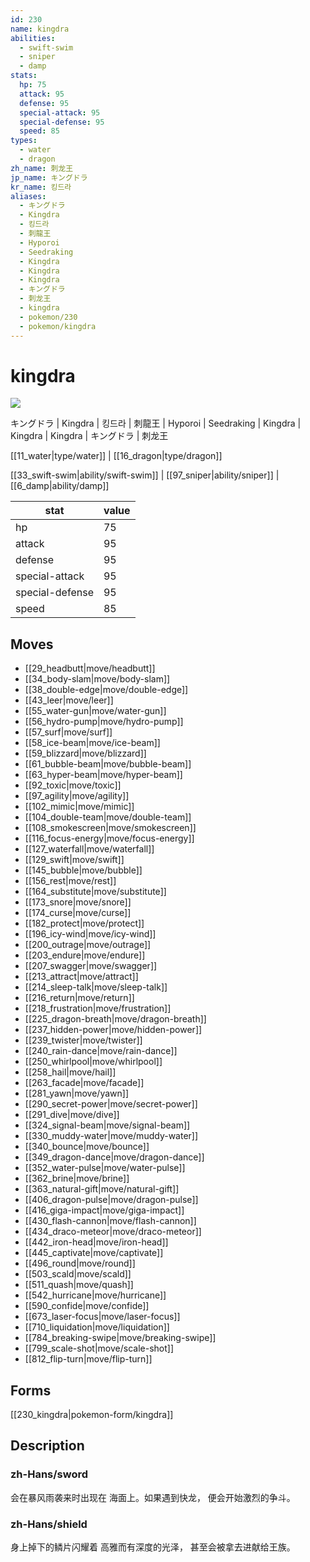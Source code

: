```yaml
---
id: 230
name: kingdra
abilities:
  - swift-swim
  - sniper
  - damp
stats:
  hp: 75
  attack: 95
  defense: 95
  special-attack: 95
  special-defense: 95
  speed: 85
types:
  - water
  - dragon
zh_name: 刺龙王
jp_name: キングドラ
kr_name: 킹드라
aliases:
  - キングドラ
  - Kingdra
  - 킹드라
  - 刺龍王
  - Hyporoi
  - Seedraking
  - Kingdra
  - Kingdra
  - Kingdra
  - キングドラ
  - 刺龙王
  - kingdra
  - pokemon/230
  - pokemon/kingdra
---
```

# kingdra

![](https://raw.githubusercontent.com/PokeAPI/sprites/master/sprites/pokemon/230.png)

キングドラ | Kingdra | 킹드라 | 刺龍王 | Hyporoi | Seedraking | Kingdra | Kingdra | Kingdra | キングドラ | 刺龙王

[[11_water|type/water]] | [[16_dragon|type/dragon]]

[[33_swift-swim|ability/swift-swim]] | [[97_sniper|ability/sniper]] | [[6_damp|ability/damp]]

|stat|value|
|---|---|
|hp|75|
|attack|95|
|defense|95|
|special-attack|95|
|special-defense|95|
|speed|85|


## Moves

- [[29_headbutt|move/headbutt]]
- [[34_body-slam|move/body-slam]]
- [[38_double-edge|move/double-edge]]
- [[43_leer|move/leer]]
- [[55_water-gun|move/water-gun]]
- [[56_hydro-pump|move/hydro-pump]]
- [[57_surf|move/surf]]
- [[58_ice-beam|move/ice-beam]]
- [[59_blizzard|move/blizzard]]
- [[61_bubble-beam|move/bubble-beam]]
- [[63_hyper-beam|move/hyper-beam]]
- [[92_toxic|move/toxic]]
- [[97_agility|move/agility]]
- [[102_mimic|move/mimic]]
- [[104_double-team|move/double-team]]
- [[108_smokescreen|move/smokescreen]]
- [[116_focus-energy|move/focus-energy]]
- [[127_waterfall|move/waterfall]]
- [[129_swift|move/swift]]
- [[145_bubble|move/bubble]]
- [[156_rest|move/rest]]
- [[164_substitute|move/substitute]]
- [[173_snore|move/snore]]
- [[174_curse|move/curse]]
- [[182_protect|move/protect]]
- [[196_icy-wind|move/icy-wind]]
- [[200_outrage|move/outrage]]
- [[203_endure|move/endure]]
- [[207_swagger|move/swagger]]
- [[213_attract|move/attract]]
- [[214_sleep-talk|move/sleep-talk]]
- [[216_return|move/return]]
- [[218_frustration|move/frustration]]
- [[225_dragon-breath|move/dragon-breath]]
- [[237_hidden-power|move/hidden-power]]
- [[239_twister|move/twister]]
- [[240_rain-dance|move/rain-dance]]
- [[250_whirlpool|move/whirlpool]]
- [[258_hail|move/hail]]
- [[263_facade|move/facade]]
- [[281_yawn|move/yawn]]
- [[290_secret-power|move/secret-power]]
- [[291_dive|move/dive]]
- [[324_signal-beam|move/signal-beam]]
- [[330_muddy-water|move/muddy-water]]
- [[340_bounce|move/bounce]]
- [[349_dragon-dance|move/dragon-dance]]
- [[352_water-pulse|move/water-pulse]]
- [[362_brine|move/brine]]
- [[363_natural-gift|move/natural-gift]]
- [[406_dragon-pulse|move/dragon-pulse]]
- [[416_giga-impact|move/giga-impact]]
- [[430_flash-cannon|move/flash-cannon]]
- [[434_draco-meteor|move/draco-meteor]]
- [[442_iron-head|move/iron-head]]
- [[445_captivate|move/captivate]]
- [[496_round|move/round]]
- [[503_scald|move/scald]]
- [[511_quash|move/quash]]
- [[542_hurricane|move/hurricane]]
- [[590_confide|move/confide]]
- [[673_laser-focus|move/laser-focus]]
- [[710_liquidation|move/liquidation]]
- [[784_breaking-swipe|move/breaking-swipe]]
- [[799_scale-shot|move/scale-shot]]
- [[812_flip-turn|move/flip-turn]]

## Forms



[[230_kingdra|pokemon-form/kingdra]]

## Description

### zh-Hans/sword

会在暴风雨袭来时出现在
海面上。如果遇到快龙，
便会开始激烈的争斗。

### zh-Hans/shield

身上掉下的鳞片闪耀着
高雅而有深度的光泽，
甚至会被拿去进献给王族。

